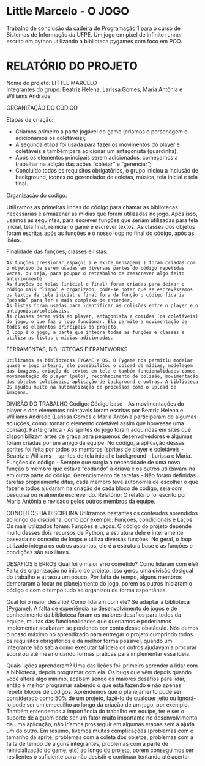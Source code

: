 # Little Marcelo - O JOGO
Trabalho de conclusão da cadeira de Programação 1 para o curso de Sistemas de Informação da UFPE. Um jogo em pixel de infinite runner escrito em python utilizando a biblioteca pygames com foco em POO.

# RELATÓRIO DO PROJETO

Nome do projeto: LITTLE MARCELO<br />Integrantes do grupo: Beatriz Helena, Larissa Gomes, Maria Antônia e Williams Andrade

ORGANIZAÇÃO DO CÓDIGO

Etapas de criação:
  - Criamos primeiro a parte jogável do game (criamos o personagem e adicionamos os coletáveis);
  - A segunda etapa foi usada para fazer os movimentos do player e coletáveis e também para adicionar um antagonista (guardinha);
  - Após os elementos principais serem adicionados, começamos a trabalhar na adição das ações “coletar” e “gerenciar”;
  - Concluído todos os requisitos obrigatórios, o grupo iniciou a inclusão de background, ícones no gerenciador de coletas, música, tela inicial e tela final.

Organização do código:

  Utilizamos as primeiras linhas do código para chamar as bibliotecas necessárias e armazenar as mídias que foram utilizadas no jogo. Após isso, usamos as seguintes, para escrever funções que seriam utilizadas para tela inicial, tela final, reiniciar o game e escrever textos. As classes dos objetos foram escritas após as funções e o nosso loop no final do código, após as listas.

Finalidade das funções, classes e listas:

	As funções pressionar_espaço( ) e exibe_mensagem( ) foram criadas com o objetivo de serem usadas em diversas partes do código repetidas vezes, ou seja, para poupar o retrabalho de reescrever algo feito anteriormente.
	As funções de telas (inicial e final) foram criadas para deixar o código mais “limpo” e organizado, pode-se notar que se escrevêssemos os textos da tela inicial e final fora da função o código ficaria “pesado” para ler e mais complexo de entender.
	As listas foram usadas para identificar as colisões entre o player e o antagonista/coletáveis.
	As classes deram vida ao player, antagonista e comidas (os coletáveis) do jogo, o que faz o jogo funcionar. Ela permite a movimentação de todos os elementos principais do projeto.
	O loop é o jogo, a parte que integra todas as funções e classes e utiliza as listas e mídias adicionadas.
	
FERRAMENTAS, BIBLIOTECAS E FRAMEWORKS

	Utilizamos as bibliotecas PYGAME e OS. O Pygame nos permitiu modelar quase o jogo inteiro, ele possibilitou o upload de mídias, modelagem das imagens, criação de textos em tela e também funcionalidades como: movimentação do player (pulo), reconhecimento de colisão, movimentação dos objetos coletáveis, aplicação de background e outras. A biblioteca OS ajudou muito na automatização de processos como o upload de imagens.

DIVISÃO DO TRABALHO
Código:
  Código base - As movimentações do player e dos elementos coletáveis foram escritas por Beatriz Helena e Williams Andrade (Larissa Gomes e Maria Antônia participaram de algumas soluções, como: tornar o elemento coletável assim que houvesse uma colisão).
  Parte gráfica - As sprites do jogo foram adquiridas em sites que disponibilizam artes de graça para pequenos desenvolvedores e algumas foram criadas por um amigo da equipe. No código, a aplicação dessas sprites foi feita por todos os membros (sprites de player e coletáveis - Beatriz e Williams -, sprites de tela inicial e background - Larissa e Maria.
  Funções do código - Sempre que surgia a necessidade de uma nova função o membro que estava “codando” a criava e os outros utilizavam-na em outra parte do código.
  Gerenciamento de tarefas - Não foram definidas tarefas propriamente ditas, cada membro teve autonomia de escolher o que fazer e todos ajudaram na criação de cada bloco de código, seja com pesquisa ou realmente escrevendo.
  Relatório:
O relatório foi escrito por Maria Antônia e revisado pelos outros membros da equipe.

CONCEITOS DA DISCIPLINA
  Utilizamos bastantes os conteúdos aprendidos ao longo da disciplina, como por exemplo: Funções, condicionais e Laços.
  Os mais utilizados foram: Funções e Laços. O código do projeto depende muito desses dois recursos de Python, a estrutura dele é inteiramente baseada no conceito de loops e utiliza diversas funções. No geral, o loop utilizado integra os outros assuntos, ele é a estrutura base e as funções e condições são auxiliares.

DESAFIOS E ERROS
Qual foi o maior erro cometido? Como lidaram com ele?
  Falta de organização no início do projeto, isso gerou uma divisão desigual do trabalho e atrasou um pouco. Por falta de tempo, alguns membros demoraram a focar no planejamento do jogo, porém os outros iniciaram o código e com o tempo tudo se organizou de forma espontânea.

Qual foi o maior desafio? Como lidaram com ele?
  Se adaptar à biblioteca (Pygame). A falta de experiência no desenvolvimento de jogos e de conhecimento da biblioteca foram os maiores desafios para todos da equipe, muitas das funcionalidades que queríamos e poderíamos implementar acabaram se perdendo por conta desse obstáculo. Nós demos o nosso máximo no aprendizado para entregar o projeto cumprindo todos os requisitos obrigatórios e da melhor forma possível, quando um integrante não sabia como executar tal ideia os outros ajudavam a procurar sobre ou até mesmo dando formas práticas para implementar essa ideia.

Quais lições aprenderam?
  Uma das lições foi: primeiro aprender a lidar com a biblioteca, depois programar com ela. Os bugs que vêm depois quando você altera algo mínimo, acabam sendo os maiores desafios para lidar, então é melhor programar sabendo o que está fazendo e não apenas repetir blocos de códigos.
  Aprendemos que o planejamento pode ser considerado como 50% de um projeto, fazê-lo de qualquer jeito ou ignorá-lo pode ser um empecilho ao longo da criação de um jogo, por exemplo.
  Também entendemos a importância do trabalho em equipe, ter e ser o suporte de alguém pode ser um fator muito importante no desenvolvimento de uma aplicação, não iríamos prosseguir em algumas etapas sem a ajuda um do outro.
	Em resumo, tivemos muitas complicações (problemas com o tamanho da sprite, problemas com a coleta dos objetos, problemas com  a falta de tempo de alguns integrantes, problemas com a parte de reinicialização do game, etc) ao longo do projeto, porém conseguimos ser resilientes o suficiente para não desistir e continuar tentando até acertar.
